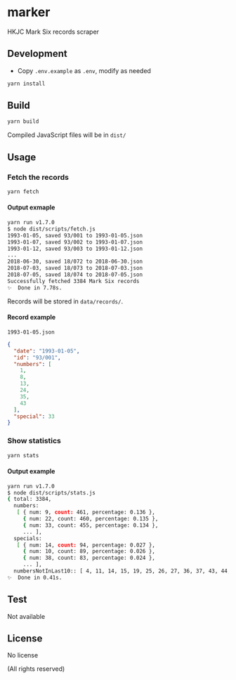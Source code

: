 # marker

HKJC Mark Six records scraper

## Development

- Copy `.env.example` as `.env`, modify as needed

```bash
yarn install
```

## Build

```bash
yarn build
```

Compiled JavaScript files will be in `dist/`

## Usage

### Fetch the records

```bash
yarn fetch
```

#### Output exmaple

```bash
yarn run v1.7.0
$ node dist/scripts/fetch.js
1993-01-05, saved 93/001 to 1993-01-05.json
1993-01-07, saved 93/002 to 1993-01-07.json
1993-01-12, saved 93/003 to 1993-01-12.json
...
2018-06-30, saved 18/072 to 2018-06-30.json
2018-07-03, saved 18/073 to 2018-07-03.json
2018-07-05, saved 18/074 to 2018-07-05.json
Successfully fetched 3384 Mark Six records
✨  Done in 7.78s.
```

Records will be stored in `data/records/`.

#### Record example

`1993-01-05.json`

```json
{
  "date": "1993-01-05",
  "id": "93/001",
  "numbers": [
    1,
    8,
    13,
    24,
    35,
    43
  ],
  "special": 33
}
```

### Show statistics

```bash
yarn stats
```

#### Output example

```bash
yarn run v1.7.0
$ node dist/scripts/stats.js
{ total: 3384,
  numbers:
   [ { num: 9, count: 461, percentage: 0.136 },
     { num: 22, count: 460, percentage: 0.135 },
     { num: 33, count: 455, percentage: 0.134 },
     ... ],
  specials:
   [ { num: 14, count: 94, percentage: 0.027 },
     { num: 10, count: 89, percentage: 0.026 },
     { num: 38, count: 83, percentage: 0.024 },
     ... ],
  numbersNotInLast10:: [ 4, 11, 14, 15, 19, 25, 26, 27, 36, 37, 43, 44, 47 ] }
✨  Done in 0.41s.
```

## Test

Not available

## License

No license

(All rights reserved)
